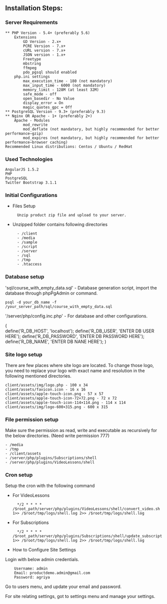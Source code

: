 Installation Steps:
-------------------
### Server Requirements

    ** PHP Version - 5.4+ (preferably 5.6)
        Extensions
            GD Version - 2.x+
            PCRE Version - 7.x+
            cURL version - 7.x+
            JSON version - 1.x+
            Freetype
            mbstring
            ffmpeg
            pdo_pgsql should enabled
        php.ini settings
            max_execution_time - 180 (not mandatory)
            max_input_time - 6000 (not mandatory)
            memory_limit - 128M (at least 32M)
            safe_mode - off
            open_basedir - No Value
            display_error = On
            magic_quotes_gpc = Off
    ** PostgreSQL Version - 9.3+ (preferably 9.3)
    ** Nginx OR Apache - 1+ (preferably 2+)
        Apache - Modules
            mod_rewrite
            mod_deflate (not mandatory, but highly recommended for better performance–gzip)
            mod_expires (not mandatory, but highly recommended for better performance–browser caching)
    Recommended Linux distributions: Centos / Ubuntu / RedHat

### Used Technologies

    AngularJS 1.5.2
    PHP
    PostgreSQL
    Twitter Bootstrap 3.1.1

### Initial Configurations

* Files Setup

    	Unzip product zip file and upload to your server.

* Unzipped folder contains following directories

		- /client
		- /media
		- /sample
		- /script
		- /server
		- /sql
		- /tmp
		- .htaccess

### Database setup

'sql/course_with_empty_data.sql' - Database generation script, import the database through phpPgAdmin or command.

  	psql -d your_db_name -f /your_server_path/sql/course_with_empty_data.sql

'/server/php/config.inc.php' - For database and other configurations.

(  
  define('R_DB_HOST', 'localhost');
  define('R_DB_USER', 'ENTER DB USER HERE');
  define('R_DB_PASSWORD', 'ENTER DB PASSWORD HERE');
  define('R_DB_NAME', 'ENTER DB NANE HERE');
)

### Site logo setup

There are few places where site logo are located. To change those logo, you need to replace your logo with exact name and resolution in the following mentioned directories.

    client/assets/img/logo.php - 100 x 34
    client/assets/favicon.icon - 16 x 16
    client/assets/apple-touch-icon.png - 57 x 57
    client/assets/apple-touch-icon-72×72.png - 72 x 72
    client/assets/apple-touch-icon-114×114.png - 114 x 114
    client/assets/img/logo-600×315.png - 600 x 315

### File permission setup

Make sure the permission as read, write and executable as recursively for the below directories. (Need write permission 777)

	- /media
	- /tmp
	- /client/assets
	- /server/php/plugins/Subscriptions/shell
	- /server/php/plugins/VideoLessons/shell

### Cron setup

Setup the cron with the following command

* For VideoLessons

 		*/2 * * * * /$root_path/server/php/plugins/VideoLessons/shell/convert_video.sh 1>> /$root/tmp/logs/shell.log 2>> /$root/tmp/logs/shell.log

* For Subscriptions 

		*/2 * * * * /$root_path/server/php/plugins/Subscriptions/shell/update_subscription_status.sh 1>> /$root/tmp/logs/shell.log 2>> /$root/tmp/logs/shell.log

* How to Configure Site Settings

Login with below admin credentials.

		Username: admin
        Email: productdemo.admin@gmail.com
        Password: agriya

Go to users menu, and update your email and password.

For site relating settings, got to settings menu and manage your settings.
